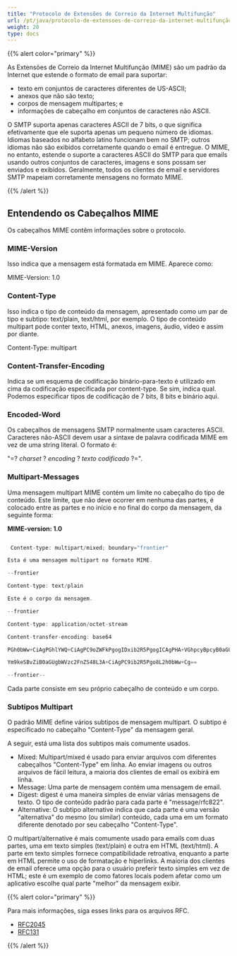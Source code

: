 ```yaml
---
title: "Protocolo de Extensões de Correio da Internet Multifunção"
url: /pt/java/protocolo-de-extensoes-de-correio-da-internet-multifunção/
weight: 20
type: docs
---
```



{{% alert color="primary" %}} 

As Extensões de Correio da Internet Multifunção (MIME) são um padrão da Internet que estende o formato de email para suportar:

- texto em conjuntos de caracteres diferentes de US-ASCII;
- anexos que não são texto;
- corpos de mensagem multipartes; e
- informações de cabeçalho em conjuntos de caracteres não ASCII.

O SMTP suporta apenas caracteres ASCII de 7 bits, o que significa efetivamente que ele suporta apenas um pequeno número de idiomas. Idiomas baseados no alfabeto latino funcionam bem no SMTP; outros idiomas não são exibidos corretamente quando o email é entregue. O MIME, no entanto, estende o suporte a caracteres ASCII do SMTP para que emails usando outros conjuntos de caracteres, imagens e sons possam ser enviados e exibidos. Geralmente, todos os clientes de email e servidores SMTP mapeiam corretamente mensagens no formato MIME. 

{{% /alert %}} 
## **Entendendo os Cabeçalhos MIME**
Os cabeçalhos MIME contêm informações sobre o protocolo.
### **MIME-Version**
Isso indica que a mensagem está formatada em MIME. Aparece como:

MIME-Version: 1.0
### **Content-Type**
Isso indica o tipo de conteúdo da mensagem, apresentado como um par de tipo e subtipo: text/plain, text/html, por exemplo. O tipo de conteúdo multipart pode conter texto, HTML, anexos, imagens, áudio, vídeo e assim por diante. 

Content-Type: multipart
### **Content-Transfer-Encoding**
Indica se um esquema de codificação binário-para-texto é utilizado em cima da codificação especificada por content-type. Se sim, indica qual. Podemos especificar tipos de codificação de 7 bits, 8 bits e binário aqui. 
### **Encoded-Word**
Os cabeçalhos de mensagens SMTP normalmente usam caracteres ASCII. Caracteres não-ASCII devem usar a sintaxe de palavra codificada MIME em vez de uma string literal. O formato é: 

"=? *charset* ? *encoding* ? *texto codificado* ?=". 
### **Multipart-Messages**
Uma mensagem multipart MIME contém um limite no cabeçalho do tipo de conteúdo. Este limite, que não deve ocorrer em nenhuma das partes, é colocado entre as partes e no início e no final do corpo da mensagem, da seguinte forma:

**MIME-version: 1.0**

~~~Java

 Content-type: multipart/mixed; boundary="frontier"

Esta é uma mensagem multipart no formato MIME.

--frontier

Content-type: text/plain

Este é o corpo da mensagem.

--frontier

Content-type: application/octet-stream

Content-transfer-encoding: base64

PGh0bWw+CiAgPGhlYWQ+CiAgPC9oZWFkPgogIDxib2R5PgogICAgPHA+VGhpcyBpcyB0aGUg

Ym9keSBvZiB0aGUgbWVzc2FnZS48L3A+CiAgPC9ib2R5Pgo8L2h0bWw+Cg==

--frontier--

~~~

Cada parte consiste em seu próprio cabeçalho de conteúdo e um corpo. 
### **Subtipos Multipart**
O padrão MIME define vários subtipos de mensagem multipart. O subtipo é especificado no cabeçalho "Content-Type" da mensagem geral.

A seguir, está uma lista dos subtipos mais comumente usados.

- Mixed: Multipart/mixed é usado para enviar arquivos com diferentes cabeçalhos "Content-Type" em linha. Ao enviar imagens ou outros arquivos de fácil leitura, a maioria dos clientes de email os exibirá em linha.
- Message: Uma parte de mensagem contém uma mensagem de email.
- Digest: digest é uma maneira simples de enviar várias mensagens de texto. O tipo de conteúdo padrão para cada parte é "message/rfc822".
- Alternative: O subtipo alternative indica que cada parte é uma versão "alternativa" do mesmo (ou similar) conteúdo, cada uma em um formato diferente denotado por seu cabeçalho "Content-Type".

O multipart/alternative é mais comumente usado para emails com duas partes, uma em texto simples (text/plain) e outra em HTML (text/html). A parte em texto simples fornece compatibilidade retroativa, enquanto a parte em HTML permite o uso de formatação e hiperlinks. A maioria dos clientes de email oferece uma opção para o usuário preferir texto simples em vez de HTML; este é um exemplo de como fatores locais podem afetar como um aplicativo escolhe qual parte "melhor" da mensagem exibir. 

{{% alert color="primary" %}} 

Para mais informações, siga esses links para os arquivos RFC.

- [RFC2045](https://www.rfc-archive.org/getrfc.php?rfc=2045#gsc.tab=0)
- [RFC131](https://www.rfc-archive.org/getrfc.php?rfc=131#gsc.tab=0)

{{% /alert %}}